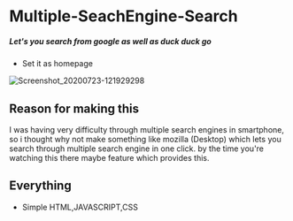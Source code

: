# Multiple-SeachEngine-Search

##### Let's you search from google as well as duck duck go 

- Set it as homepage

![Screenshot_20200723-121929298](https://user-images.githubusercontent.com/54467382/88279746-6da7d680-cc99-11ea-9ed0-0daefbeb7e32.jpg)


## Reason for making this

I was having very difficulty through multiple search engines in smartphone, so i thought why not make something like mozilla (Desktop) which lets you search through multiple search engine in one click. by the time you're watching this there maybe feature which provides this.

## Everything

- Simple HTML,JAVASCRIPT,CSS


